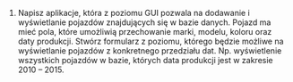 
1. Napisz aplikacje, która z poziomu GUI pozwala na dodawanie i wyświetlanie pojazdów znajdujących się w bazie danych. Pojazd ma mieć pola, które umożliwią przechowanie marki, modelu, koloru oraz daty produkcji. Stwórz formularz z poziomu, którego będzie możliwe na wyświetlanie pojazdów z konkretnego przedziału dat. Np. wyświetlenie wszystkich pojazdów w bazie, których data produkcji jest w zakresie 2010 – 2015.
